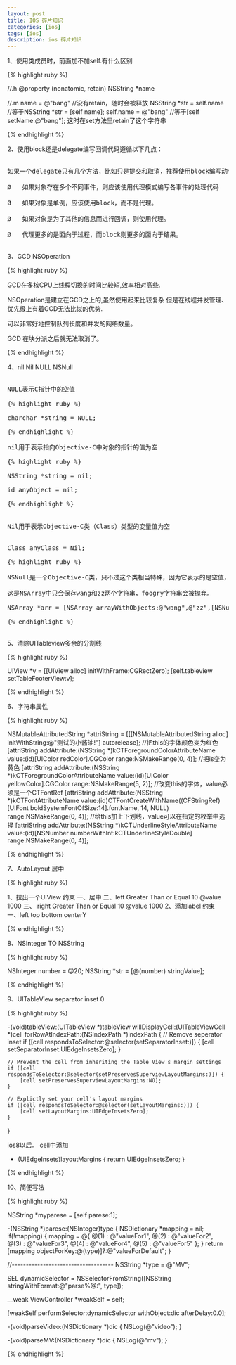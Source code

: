 ```yaml
---
layout: post
title: IOS 碎片知识
categories: [ios]
tags: [ios]
description: ios 碎片知识
---
```




1、使用类成员时，前面加不加self.有什么区别

{% highlight ruby %}

//.h
@property (nonatomic, retain) NSString *name
 
//.m
name = @"bang"  //没有retain，随时会被释放
NSString *str = self.name  //等于NSString *str = [self name];
self.name = @"bang" //等于[self setName:@"bang"]; 这时在set方法里retain了这个字符串

{% endhighlight %}

2、使用block还是delegate编写回调代码遵循以下几点：

<pre class="prettyPrint">

如果一个delegate只有几个方法，比如只是提交和取消，推荐使用block编写动作响应代码。

Ø   如果对象存在多个不同事件，则应该使用代理模式编写各事件的处理代码

Ø   如果对象是单例，应该使用block，而不是代理。

Ø   如果对象是为了其他的信息而进行回调，则使用代理。

Ø   代理更多的是面向于过程，而block则更多的面向于结果。

</pre>

3、GCD NSOperation

{% highlight ruby %}


GCD在多核CPU上线程切换的时间比较短,效率相对高些.

NSOperation是建立在GCD之上的,虽然使用起来比较复杂 但是在线程并发管理、优先级上有着GCD无法比拟的优势.

可以非常好地控制队列长度和并发的网络数量。

GCD 在块分派之后就无法取消了。

{% endhighlight %}

4、nil Nil NULL NSNull

<pre class="prettyPrint">

NULL表示C指针中的空值

{% highlight ruby %}

charchar *string = NULL;

{% endhighlight %}

nil用于表示指向Objective-C中对象的指针的值为空

{% highlight ruby %}

NSString *string = nil;

id anyObject = nil;

{% endhighlight %}


Nil用于表示Objective-C类（Class）类型的变量值为空


Class anyClass = Nil;

{% highlight ruby %}

NSNull是一个Objective-C类，只不过这个类相当特殊，因为它表示的是空值，即什么都不存。

这是NSArray中只会保存wang和zz两个字符串，foogry字符串会被抛弃。

NSArray *arr = [NSArray arrayWithObjects:@"wang",@"zz",[NSNull null],@"foogry"];

{% endhighlight %}

</pre>

5、清除UITableview多余的分割线

{% highlight ruby %}

 UIView *v = [[UIView alloc] initWithFrame:CGRectZero];
 [self.tableview setTableFooterView:v];

{% endhighlight %}

6、字符串属性

{% highlight ruby %}

 NSMutableAttributedString *attriString = [[[NSMutableAttributedString alloc] initWithString:@"测试的小酱油!"] 
                                              autorelease];
    //把this的字体颜色变为红色
    [attriString addAttribute:(NSString *)kCTForegroundColorAttributeName
                        value:(id)[UIColor redColor].CGColor 
                        range:NSMakeRange(0, 4)];
    //把is变为黄色
    [attriString addAttribute:(NSString *)kCTForegroundColorAttributeName
                        value:(id)[UIColor yellowColor].CGColor 
                        range:NSMakeRange(5, 2)];
    //改变this的字体，value必须是一个CTFontRef
    [attriString addAttribute:(NSString *)kCTFontAttributeName
                        value:(id)CTFontCreateWithName((CFStringRef)[UIFont boldSystemFontOfSize:14].fontName,
                                                       14, 
                                                       NULL)
                        range:NSMakeRange(0, 4)];
    //给this加上下划线，value可以在指定的枚举中选择
    [attriString addAttribute:(NSString *)kCTUnderlineStyleAttributeName
                        value:(id)[NSNumber numberWithInt:kCTUnderlineStyleDouble]
                        range:NSMakeRange(0, 4)];

{% endhighlight %}

7、AutoLayout 居中

{% highlight ruby %}

1、拉出一个UIView
约束
    一、居中
    二、left    Greater Than or Equal  10  @value 1000
    三、 right   Greater Than or Equal  10  @value 1000
2、添加label
约束 
    一、left  top bottom centerY

{% endhighlight %}

8、NSInteger TO NSString

{% highlight ruby %}

NSInteger number = @20;
NSString *str = [@(number) stringValue];

{% endhighlight %}

9、UITableView separator inset 0 

{% highlight ruby %}


-(void)tableView:(UITableView *)tableView willDisplayCell:(UITableViewCell *)cell forRowAtIndexPath:(NSIndexPath *)indexPath
{
    // Remove seperator inset
    if ([cell respondsToSelector:@selector(setSeparatorInset:)]) {
        [cell setSeparatorInset:UIEdgeInsetsZero];
    }
    
    // Prevent the cell from inheriting the Table View's margin settings
    if ([cell respondsToSelector:@selector(setPreservesSuperviewLayoutMargins:)]) {
        [cell setPreservesSuperviewLayoutMargins:NO];
    }
    
    // Explictly set your cell's layout margins
    if ([cell respondsToSelector:@selector(setLayoutMargins:)]) {
        [cell setLayoutMargins:UIEdgeInsetsZero];
    }
}

ios8以后。
cell中添加

- (UIEdgeInsets)layoutMargins
{
    return UIEdgeInsetsZero;
}


{% endhighlight %}

10、简便写法

{% highlight ruby %}

NSString *myparese =  [self parese:1];

-(NSString *)parese:(NSInteger)type
{
    NSDictionary *mapping = nil;
    if(!mapping) {
        mapping = @{
                    @(1) : @"valueFor1",
                    @(2) : @"valueFor2",
                    @(3) : @"valueFor3",
                    @(4) : @"valueFor4",
                    @(5) : @"valueFor5"
                    }; 
    }
    return  [mapping objectForKey:@(type)]?:@"valueForDefault";
}

//------------------------------------
NSString *type = @"MV";

SEL dynamicSelector = NSSelectorFromString([NSString stringWithFormat:@"parse%@:", type]);

__weak ViewController *weakSelf = self;

[weakSelf performSelector:dynamicSelector withObject:dic afterDelay:0.0];

-(void)parseVideo:(NSDictionary *)dic
{
    NSLog(@"video");
}

-(void)parseMV:(NSDictionary *)dic
{
    NSLog(@"mv");
}


{% endhighlight %}




